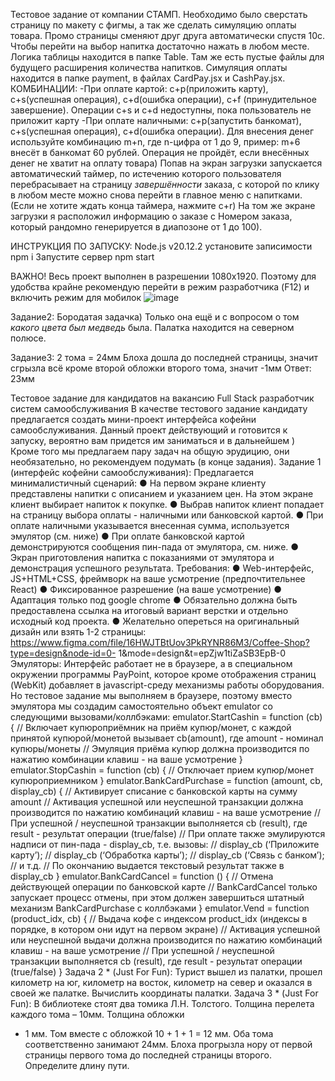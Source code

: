 Тестовое задание от компании СТАМП. Необходимо было сверстать страницу по макету с фигмы, а так же сделать симуляцию оплаты товара.
Промо страницы сменяют друг друга автоматически спустя 10с. Чтобы перейти на выбор напитка достаточно нажать в любом месте.
Логика таблицы находится в папке Table. Там же есть пустые файлы для будущего расширения количества напитков.
Симуляция оплаты находится в папке payment, в файлах CardPay.jsx и CashPay.jsx.
КОМБИНАЦИИ:
-При оплате картой: c+p(приложить карту), c+s(успешная операция), c+d(ошибка операции), c+f (принудительное завершение). Операции c+s и c+d недоступны, пока пользователь не приложит карту
-При оплате наличными: c+p(запустить банкомат), c+s(успешная операция), c+d(ошибка операции). Для внесения денег используйте комбинацию m+n, где n-цифра от 1 до 9,  пример: m+6 внесёт в банкомат 60 рублей. Операция не пройдёт, если внесённых денег не хватит на оплату товара)
Попав на экран загрузки запускается автоматический таймер, по истечению которого пользователя перебрасывает на страницу *завершённости* заказа, с которой по клику в любом месте можно снова перейти в главное меню с напитками.
(Если не хотите ждать конца таймера, нажмите c+r)
На том же экране загрузки я расположил информацию о заказе с Номером заказа, который рандомно генерируется в диапозоне от 1 до 100).

ИНСТРУКЦИЯ ПО ЗАПУСКУ:
Node.js v20.12.2
установите записимости npm i
Запустите сервер npm start

ВАЖНО!
Весь проект выполнен в разрешении 1080х1920. Поэтому для удобства крайне рекомендую перейти в режим разработчика (F12) и включить режим для мобилок  ![image](https://github.com/user-attachments/assets/8944cff6-cc64-4bb0-8d33-4d6d1d7c3754)



Задание2:
Бородатая задачка) Только она ещё и с вопросом о том *какого цвета был медведь* была. Палатка находится на северном полюсе.

Задание3:
2 тома = 24мм
Блоха дошла до последней страницы, значит сгрызла всё кроме второй обложки второго тома, значит -1мм
Ответ: 23мм




Тестовое задание
для кандидатов на вакансию Full Stack разработчик систем самообслуживания
В качестве тестового задание кандидату предлагается создать мини-проект интерфейса кофейни
самообслуживания. Данный проект действующий и готовится к запуску, вероятно вам придется им
заниматься и в дальнейшем )
Кроме того мы предлагаем пару задач на общую эрудицию, они необязательно, но рекомендуем
подумать (в конце задания).
Задание 1 (интерфейс кофейни самообслуживания):
Предлагается минималистичный сценарий:
● На первом экране клиенту представлены напитки с описанием и указанием цен. На этом экране
клиент выбирает напиток к покупке.
● Выбрав напиток клиент попадает на страницу выбора оплаты - наличными или банковской
картой.
● При оплате наличными указывается внесенная сумма, используется эмулятор (см. ниже)
● При оплате банковской картой демонстрируются сообщения пин-пада от эмулятора, см. ниже.
● Экран приготовления напитка с показаниями от эмулятора и демонстрация успешного
результата.
Требования:
● Web-интерфейс, JS+HTML+CSS, фреймворк на ваше усмотрение (предпочтительнее React)
● Фиксированное разрешение (на ваше усмотрение)
● Адаптация только под google chrome
● Обязательно должна быть предоставлена ссылка на итоговый вариант верстки и отдельно
исходный код проекта.
● Желательно опереться на оригинальный дизайн или взять 1-2 страницы:
https://www.figma.com/file/16HWJTBtUov3PkRYNR86M3/Coffee-Shop?type=design&node-id=0-
1&mode=design&t=epZjw1tiZaSB3EpB-0
Эмуляторы:
Интерфейс работает не в браузере, а в специальном окружении программы PayPoint, которое кроме
отображения страниц (WebKit) добавляет в javascript-среду механизмы работы оборудования.
Но тестовое задание мы выполняем в браузере, поэтому вместо эмулятора мы создадим самостоятельно
объект emulator со следующими вызовами/коллбэками:
emulator.StartCashin = function (cb) {
 // Включает купюроприёмник на приём купюр/монет, с каждой принятой купюрой/монетой вызывает
cb(amount), где amount - номинал купюры/монеты
 // Эмуляция приёма купюр должна производится по нажатию комбинации клавиш - на ваше усмотрение
}
emulator.StopCashin = function (cb) {
// Отключает прием купюр/монет купюроприемником
}
emulator.BankCardPurchase = function (amount, cb, display_cb) {
 // Активирует списание с банковской карты на сумму amount
 // Активация успешной или неуспешной транзакции должна производится по нажатию комбинаций
клавиш - на ваше усмотрение
 // При успешной / неуспешной транзакции выполняется cb (result), где result - результат операции
(true/false)
// При оплате также эмулируются надписи от пин-пада - display_cb, т.е. вызовы:
// display_cb (‘Приложите карту’);
// display_cb (‘Обработка карты’);
// display_cb (‘Связь с банком’);
// и т.д.
// По окончанию выдается текстовый результат также в display_cb
}
emulator.BankCardCancel = function () {
// Отмена действующей операции по банковской карте
// BankCardCancel только запускает процесс отмены, при этом должен завершиться штатный механизм
BankCardPurchase с коллбэками
}
emulator.Vend = function (product_idx, cb) {
// Выдача кофе с индексом product_idx (индексы в порядке, в котором они идут на первом экране)
// Активация успешной или неуспешной выдачи должна производится по нажатию комбинаций клавиш - на
ваше усмотрение
 // При успешной / неуспешной транзакции выполняется cb (result), где result - результат операции
(true/false)
}
Задача 2 * (Just For Fun):
Турист вышел из палатки, прошел километр на юг, километр на восток, километр на север и оказался в
своей же палатке. Вычислить координаты палатки.
Задача 3 * (Just For Fun):
В библиотеке стоят два томика Л.Н. Толстого. Толщина перелета каждого тома – 10мм. Толщина обложки
- 1 мм. Том вместе с обложкой 10 + 1 + 1 = 12 мм. Оба тома соответственно занимают 24мм.
Блоха прогрызла нору от первой страницы первого тома до последней страницы второго. Определите
длину пути.
